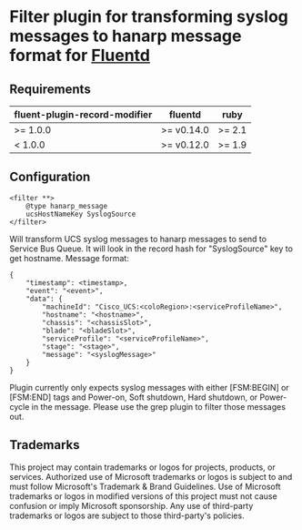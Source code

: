 # Filter plugin for transforming syslog messages to hanarp message format for [Fluentd](http://fluentd.org)

## Requirements

| fluent-plugin-record-modifier  | fluentd | ruby |
|--------------------------------|---------|------|
| >= 1.0.0 | >= v0.14.0 | >= 2.1 |
|  < 1.0.0 | >= v0.12.0 | >= 1.9 |

## Configuration

    <filter **>
        @type hanarp_message
        ucsHostNameKey SyslogSource
    </filter>

Will transform UCS syslog messages to hanarp messages to send to Service Bus Queue. It will look in the record hash for "SyslogSource" key to get hostname.
Message format:

    {
        "timestamp": <timestamp>,
        "event": "<event>",
        "data": {
            "machineId": "Cisco_UCS:<coloRegion>:<serviceProfileName>",
            "hostname": "<hostname>",
            "chassis": "<chassisSlot>",
            "blade": "<bladeSlot>",
            "serviceProfile": "<serviceProfileName>",
            "stage": "<stage>",
            "message": "<syslogMessage>"
        }
    }

Plugin currently only expects syslog messages with either [FSM:BEGIN] or [FSM:END] tags and Power-on, Soft shutdown, Hard shutdown, or Power-cycle in the message. Please use the grep plugin to filter those messages out.

## Trademarks 

This project may contain trademarks or logos for projects, products, or services. Authorized use of Microsoft trademarks or logos is subject to and must follow Microsoft's Trademark & Brand Guidelines. Use of Microsoft trademarks or logos in modified versions of this project must not cause confusion or imply Microsoft sponsorship. Any use of third-party trademarks or logos are subject to those third-party's policies.
